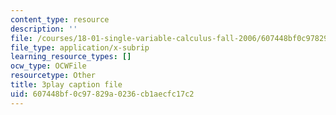 ```yaml
---
content_type: resource
description: ''
file: /courses/18-01-single-variable-calculus-fall-2006/607448bf0c97829a0236cb1aecfc17c2_MK_0QHbUnIA.srt
file_type: application/x-subrip
learning_resource_types: []
ocw_type: OCWFile
resourcetype: Other
title: 3play caption file
uid: 607448bf-0c97-829a-0236-cb1aecfc17c2
---
```

